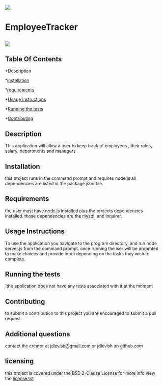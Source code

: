 
![]("/public/screen.png")
# EmployeeTracker

## ![](https://img.shields.io/github/license/jdlevish/EmployeeTracker/)

## Table Of Contents

*[Description](#Description)

*[installation](#Installation)

*[requirements](#requirements)

*[Usage Instructions](#Usage-Instructions)

*[Running the tests](#Running-the-tests)

*[Contributing](#Contributing)
## Description
This application will allow a user to keep track of employees , their roles, salary, departments and managers
    
## Installation
    
this project runs in the command prompt and requires node.js all dependencies are listed in the package.json file.
    
## Requirements
    
the user must have node.js installed plus the projects dependencies installed. those dependencies are the mysql,  and inquirer.
## Usage Instructions

To use the application you navigate to the program directory, and run node server.js from the command prompt. once running the iser will be propmted to make choices and provide input depending on the tasks they wish to complete.
    
## Running the tests
    
]the application does not have any tests associated with it at the moment
    
## Contributing
    
to submit a contribution to this project you are encouraged to submit a pull request.

## Additional questions
contact the creator at jdlevish@gmail.com or jdlevish on github.com

## licensing
this project is covered under the BSD 2-Clause License for more info view the  [license.txt](/license.txt)
    
